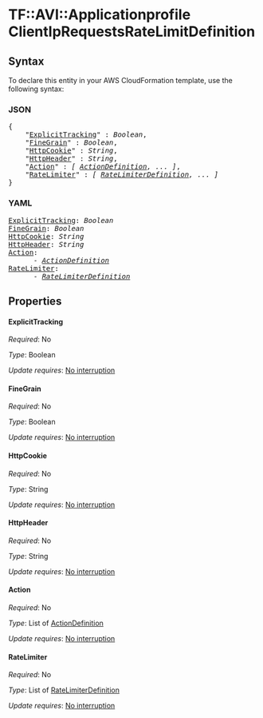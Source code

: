 # TF::AVI::Applicationprofile ClientIpRequestsRateLimitDefinition

## Syntax

To declare this entity in your AWS CloudFormation template, use the following syntax:

### JSON

<pre>
{
    "<a href="#explicittracking" title="ExplicitTracking">ExplicitTracking</a>" : <i>Boolean</i>,
    "<a href="#finegrain" title="FineGrain">FineGrain</a>" : <i>Boolean</i>,
    "<a href="#httpcookie" title="HttpCookie">HttpCookie</a>" : <i>String</i>,
    "<a href="#httpheader" title="HttpHeader">HttpHeader</a>" : <i>String</i>,
    "<a href="#action" title="Action">Action</a>" : <i>[ <a href="actiondefinition.md">ActionDefinition</a>, ... ]</i>,
    "<a href="#ratelimiter" title="RateLimiter">RateLimiter</a>" : <i>[ <a href="ratelimiterdefinition.md">RateLimiterDefinition</a>, ... ]</i>
}
</pre>

### YAML

<pre>
<a href="#explicittracking" title="ExplicitTracking">ExplicitTracking</a>: <i>Boolean</i>
<a href="#finegrain" title="FineGrain">FineGrain</a>: <i>Boolean</i>
<a href="#httpcookie" title="HttpCookie">HttpCookie</a>: <i>String</i>
<a href="#httpheader" title="HttpHeader">HttpHeader</a>: <i>String</i>
<a href="#action" title="Action">Action</a>: <i>
      - <a href="actiondefinition.md">ActionDefinition</a></i>
<a href="#ratelimiter" title="RateLimiter">RateLimiter</a>: <i>
      - <a href="ratelimiterdefinition.md">RateLimiterDefinition</a></i>
</pre>

## Properties

#### ExplicitTracking

_Required_: No

_Type_: Boolean

_Update requires_: [No interruption](https://docs.aws.amazon.com/AWSCloudFormation/latest/UserGuide/using-cfn-updating-stacks-update-behaviors.html#update-no-interrupt)

#### FineGrain

_Required_: No

_Type_: Boolean

_Update requires_: [No interruption](https://docs.aws.amazon.com/AWSCloudFormation/latest/UserGuide/using-cfn-updating-stacks-update-behaviors.html#update-no-interrupt)

#### HttpCookie

_Required_: No

_Type_: String

_Update requires_: [No interruption](https://docs.aws.amazon.com/AWSCloudFormation/latest/UserGuide/using-cfn-updating-stacks-update-behaviors.html#update-no-interrupt)

#### HttpHeader

_Required_: No

_Type_: String

_Update requires_: [No interruption](https://docs.aws.amazon.com/AWSCloudFormation/latest/UserGuide/using-cfn-updating-stacks-update-behaviors.html#update-no-interrupt)

#### Action

_Required_: No

_Type_: List of <a href="actiondefinition.md">ActionDefinition</a>

_Update requires_: [No interruption](https://docs.aws.amazon.com/AWSCloudFormation/latest/UserGuide/using-cfn-updating-stacks-update-behaviors.html#update-no-interrupt)

#### RateLimiter

_Required_: No

_Type_: List of <a href="ratelimiterdefinition.md">RateLimiterDefinition</a>

_Update requires_: [No interruption](https://docs.aws.amazon.com/AWSCloudFormation/latest/UserGuide/using-cfn-updating-stacks-update-behaviors.html#update-no-interrupt)

